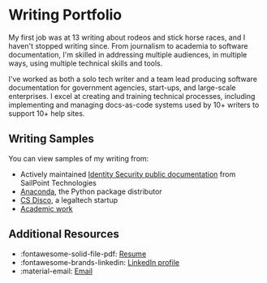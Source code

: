 # Writing Portfolio

My first job was at 13 writing about rodeos and stick horse races, and I haven't stopped writing since. From journalism to academia to software documentation, I'm skilled in addressing multiple audiences, in multiple ways, using multiple technical skills and tools. 

I've worked as both a solo tech writer and a team lead producing software documentation for government agencies, start-ups, and large-scale enterprises. I excel at creating and training technical processes, including implementing and managing docs-as-code systems used by 10+ writers to support 10+ help sites.

## Writing Samples
You can view samples of my writing from:

- Actively maintained [Identity Security public documentation](id_security.md) from SailPoint Technologies
- [Anaconda](anaconda/index.md), the Python package distributor
- [CS Disco](disco.md), a legaltech startup
- [Academic work](academic.md)

## Additional Resources

- :fontawesome-solid-file-pdf: [Resume](assets/resume.pdf)
- :fontawesome-brands-linkedin: [LinkedIn profile](https://www.linkedin.com/in/rachel-rigdon/)
- :material-email: [Email](mailto:rmrigdon@gmail.com)